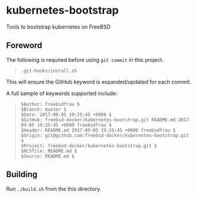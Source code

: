 [//]: # ($GitHub: freebsd-docker/kubernetes-bootstrap.git README.md 2017-09-05 19:25:45 +0000 freebsdfrau $)
[//]: # ($Branch: master $)

# kubernetes-bootstrap

Tools to bootstrap kubernetes on FreeBSD

## Foreword

The following is required before using `git commit` in this project.

> `.git-hooks/install.sh`

This will ensure the GitHub keyword is expanded/updated for each commit.

A full sample of keywords supported include:

> `$Author: freebsdfrau $`  
> `$Branch: master $`  
> `$Date: 2017-09-05 19:25:45 +0000 $`  
> `$GitHub: freebsd-docker/kubernetes-bootstrap.git README.md 2017-09-05 19:25:45 +0000 freebsdfrau $`  
> `$Header: README.md 2017-09-05 19:25:45 +0000 freebsdfrau $`  
> `$Origin: git@github.com:freebsd-docker/kubernetes-bootstrap.git $`  
> `$Project: freebsd-docker/kubernetes-bootstrap.git $`  
> `$RCSfile: README.md $`  
> `$Source: README.md $`

## Building

Run `./build.sh` from the this directory.

